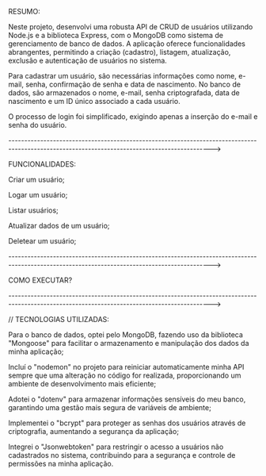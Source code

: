 RESUMO:

Neste projeto, desenvolvi uma robusta API de CRUD de usuários utilizando Node.js e a biblioteca Express, com o MongoDB como sistema de gerenciamento de banco de dados. A aplicação oferece funcionalidades abrangentes, permitindo a criação (cadastro), listagem, atualização, exclusão e autenticação de usuários no sistema.

Para cadastrar um usuário, são necessárias informações como nome, e-mail, senha, confirmação de senha e data de nascimento. No banco de dados, são armazenados o nome, e-mail, senha criptografada, data de nascimento e um ID único associado a cada usuário.

O processo de login foi simplificado, exigindo apenas a inserção do e-mail e senha do usuário.


---------------------------------------------------------------------------------------------------------------------------------------------->

FUNCIONALIDADES:

Criar um usuário;

Logar um usuário;

Listar usuários;

Atualizar dados de um usuário;

Deletear um usuário;

---------------------------------------------------------------------------------------------------------------------------------------------->


COMO EXECUTAR?







---------------------------------------------------------------------------------------------------------------------------------------------->



// TECNOLOGIAS UTILIZADAS:

Para o banco de dados, optei pelo MongoDB, fazendo uso da biblioteca "Mongoose" para facilitar o armazenamento e manipulação dos dados da minha aplicação;

Incluí o "nodemon" no projeto para reiniciar automaticamente minha API sempre que uma alteração no código for realizada, proporcionando um ambiente de desenvolvimento mais eficiente;

Adotei o "dotenv" para armazenar informações sensíveis do meu banco, garantindo uma gestão mais segura de variáveis de ambiente;

Implementei o "bcrypt" para proteger as senhas dos usuários através de criptografia, aumentando a segurança da aplicação;

Integrei o "Jsonwebtoken" para restringir o acesso a usuários não cadastrados no sistema, contribuindo para a segurança e controle de permissões na minha aplicação.














